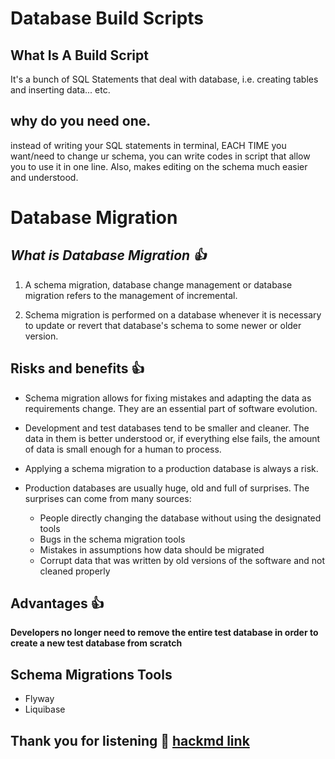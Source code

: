 # Database Build Scripts


## What Is A Build Script

It's a bunch of SQL Statements that deal with database, i.e. creating tables and inserting data... etc.


## why do you need one.

instead of writing your SQL statements in terminal, EACH TIME you want/need to change ur schema, you can write codes in script that allow you to use it in one line. Also, makes editing on the schema much easier and understood.


# Database Migration


## ***What is Database Migration :+1:***


1. A schema migration, database change management or database migration refers to the management of incremental.

2. Schema migration is performed on a database whenever it is necessary to update or revert that database's schema to some newer or older version.



## Risks and benefits :+1:


* Schema migration allows for fixing mistakes and adapting the data as requirements change. They are an essential part of software evolution.


* Development and test databases tend to be smaller and cleaner. The data in them is better understood or, if everything else fails, the amount of data is small enough for a human to process.


* Applying a schema migration to a production database is always a risk.


* Production databases are usually huge, old and full of surprises. The surprises can come from many sources:

    - People directly changing the database without using the designated tools
    - Bugs in the schema migration tools
    - Mistakes in assumptions how data should be migrated
    - Corrupt data that was written by old versions of the software and not cleaned properly


## Advantages :+1: 

**Developers no longer need to remove the entire test database in order to create a new test database from scratch**


## Schema Migrations Tools
- Flyway
- Liquibase


## Thank you for listening :hatched_chick: [hackmd link](https://hackmd.io/@eOiMZS0rSCmVWwvXjSW7XQ/H1KSi-uES#/)

